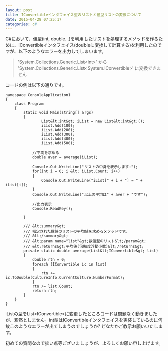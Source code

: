 ```yaml
---
layout: post
title: IConvertibleインタフェイス型のリストと値型リストの変換について
date: 2015-04-28 07:25:17
categories: c#
---
```

<p>C#において、値型(int, double...)を利用したリストを処理するメソッドを作るために、IConvertibleインタフェイス(doubleに変換して計算する)を利用したのですが、以下のようなエラーを出力してしまいます。</p>

<blockquote>
  <p>'System.Collections.Generic.List&lt;int&gt;' から 'System.Collections.Generic.List&lt;System.IConvertible&gt;' に変換できません</p>
</blockquote>

<p>コードの例は以下の通りです。</p>

```
namespace ConsoleApplication1
{
    class Program
    {
        static void Main(string[] args)
        {
                List&lt;int&gt; iList = new List&lt;int&gt;();
                iList.Add(100);
                iList.Add(200);
                iList.Add(300);
                iList.Add(400);
                iList.Add(500);

            //平均を求める
            double aver = average(iList);

            Console.Out.WriteLine("リストの中身を表示します:");
            for(int i = 0; i &lt; iList.Count; i++)
            {
                Console.Out.WriteLine("iList[" + i + "] = " + iList[i]);
            }
            Console.Out.WriteLine("以上の平均は" + aver + "です");

            //出力表示
            Console.ReadKey();

        }

        /// &lt;summary&gt;
        /// 指定された数値のリストの平均値を求めるメソッドです。
        /// &lt;/summary&gt;
        /// &lt;param name="list"&gt;数値型のリスト&lt;/param&gt;
        /// &lt;returns&gt;平均値(倍精度浮動小数)&lt;/returns&gt;
        private static double average(List&lt;IConvertible&gt; list)
        {
            double rtn = 0;
            foreach (IConvertible ic in list)
            {
                rtn += ic.ToDouble(CultureInfo.CurrentCulture.NumberFormat);
            }
            rtn /= list.Count;
            return rtn;
        }
    }
}
```

<p>iListの型をList&lt;IConvertible&gt;に変更したところコードは問題なく動きましたが、釈然としません。int型はIConvertibleインタフェイスを実装しているのに何故このようなエラーが出てしまうのでしょうか? どなたかご教示お願いいたします。</p>

<p>初めての質問なので拙い点等ございましょうが、よろしくお願い申し上げます。</p>
